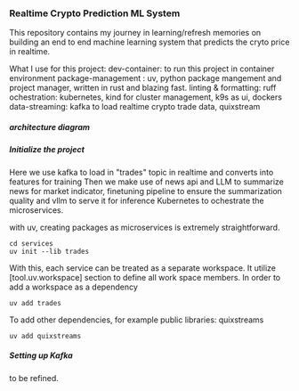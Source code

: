 ### Realtime Crypto Prediction ML System 

This repository contains my journey in learning/refresh memories on building an end to end machine learning system that predicts the cryto price in realtime. 

What I use for this project: 
dev-container: to run this project in container environment
package-management : uv, python package mangement and project manager, written in rust and blazing fast. 
linting & formatting: ruff 
ochestration: kubernetes, kind for cluster management, k9s as ui, dockers
data-streaming: kafka to load realtime crypto trade data, quixstream 

##### architecture diagram 

##### Initialize the project
Here we use kafka to load in "trades" topic in realtime and converts into features for training
Then we make use of news api and LLM to summarize news for market indicator, finetuning pipeline to ensure the summarization quality and vllm to serve it for inference
Kubernetes to ochestrate the microservices. 

with uv, creating packages as microservices is extremely straightforward. 
```
cd services
uv init --lib trades
```
With this, each service can be treated as a separate workspace. It utilize [tool.uv.workspace] section to define all work space members. In order to add a workspace as a dependency 
```
uv add trades
```
To add other dependencies, for example public libraries: quixstreams 
```
uv add quixstreams
```
##### Setting up Kafka


to be refined.